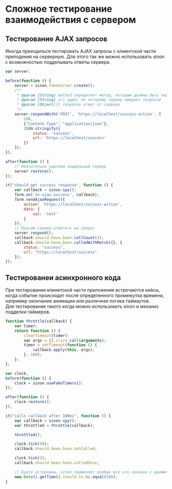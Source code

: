 # Сложное тестирование взаимодействия с сервером #

## Тестирование AJAX запросов ##

Иногда приходиться тестировать AJAX запросы с клиентской части прилодения на серверную.
Для этого так же можно использовать sinon с возможностью подделывать ответы сервера.

```javascript
var server;

before(function () {
    server = sinon.fakeServer.create();
    /**
     * @param {String} method определяет метод, которым должны быть переданы запросы на сервер
     * @param {String} uri адрес по которому сервер ожидает запросов
     * @param {Object[]} response ответ от сервера
     */
    server.respondWith('POST', 'https://localhost/success-action', [
        200,
        {"Content-Type": "application/json"},
        JSON.stringify({
            status: 'success',
            url: 'https://localhost/success'
        })
    ]);
});

after(function () {
    // Обязательно удаляем поддельный сервер
    server.restore();
});

it("should get success response", function () {
    var callback = sinon.spy();
    form.on('on-ajax-success', callback);
    form.sendAjaxRequest({
        action: 'https://localhost/success-action',
        data: {
            val: 'test'
        }
    });
    // Просим сервер ответить на запрос
    server.respond();
    callback.should.have.been.callCount(1);
    callback.should.have.been.calledWithMatch({}, {
        status: "success",
        url: "https://localhost/success"
    });
});
```

## Тестированеи асинхронного кода ##

При тестировании клинетской части приложения встречаются кейсы, когда событие происходит после определенного промежутка времени, например окончание анимации или различная логика таймаутов.  
Для тестирования такого когда можно использовать sinon и механиз подделки таймеров.

```javascript
function throttle(callback) {
    var timer;
    return function () {
        clearTimeout(timer);
        var args = [].slice.call(arguments);
        timer = setTimeout(function () {
            callback.apply(this, args);
        }, 100);
    };
};
```

```javascript
var clock;
before(function () {
    clock = sinon.useFakeTimers();
});

after(function () {
    clock.restore();
});

it("calls callback after 100ms", function () {
    var callback = sinon.spy();
    var throttled = throttle(callback);

    throttled();

    clock.tick(99);
    callback.should.been.have.notCalled;

    clock.tick(1);
    callback.should.been.have.calledOnce;

    // Будте осторожны, sinon подменяет вообще все что связано с временем в JavaScript
    new Date().getTime().should.to.be.equal(100);
}
```

